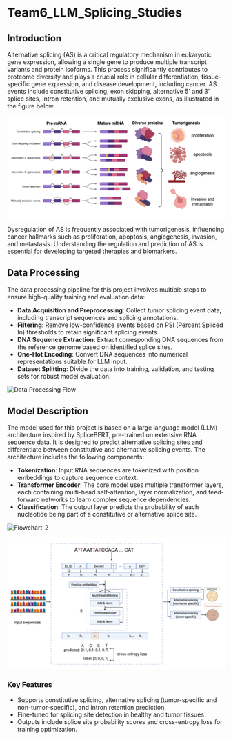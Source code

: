 # Team6_LLM_Splicing_Studies

## Introduction

Alternative splicing (AS) is a critical regulatory mechanism in eukaryotic gene expression, allowing a single gene to produce multiple transcript variants and protein isoforms. This process significantly contributes to proteome diversity and plays a crucial role in cellular differentiation, tissue-specific gene expression, and disease development, including cancer. AS events include constitutive splicing, exon skipping, alternative 5' and 3' splice sites, intron retention, and mutually exclusive exons, as illustrated in the figure below.

![Alternative Splicing Mechanisms](alternative_splicing.png)

Dysregulation of AS is frequently associated with tumorigenesis, influencing cancer hallmarks such as proliferation, apoptosis, angiogenesis, invasion, and metastasis. Understanding the regulation and prediction of AS is essential for developing targeted therapies and biomarkers.

## Data Processing

The data processing pipeline for this project involves multiple steps to ensure high-quality training and evaluation data:

- **Data Acquisition and Preprocessing**: Collect tumor splicing event data, including transcript sequences and splicing annotations.
- **Filtering**: Remove low-confidence events based on PSI (Percent Spliced In) thresholds to retain significant splicing events.
- **DNA Sequence Extraction**: Extract corresponding DNA sequences from the reference genome based on identified splice sites.
- **One-Hot Encoding**: Convert DNA sequences into numerical representations suitable for LLM input.
- **Dataset Splitting**: Divide the data into training, validation, and testing sets for robust model evaluation.

![Data Processing Flow](18b59bb3-8c64-4e59-87ca-2e9778187464.png)

## Model Description
The model used for this project is based on a large language model (LLM) architecture inspired by SpliceBERT, pre-trained on extensive RNA sequence data. It is designed to predict alternative splicing sites and differentiate between constitutive and alternative splicing events. The architecture includes the following components:

- **Tokenization**: Input RNA sequences are tokenized with position embeddings to capture sequence context.
- **Transformer Encoder**: The core model uses multiple transformer layers, each containing multi-head self-attention, layer normalization, and feed-forward networks to learn complex sequence dependencies.
- **Classification**: The output layer predicts the probability of each nucleotide being part of a constitutive or alternative splice site.

![Flowchart-2](https://github.com/user-attachments/assets/15cd7633-0753-45b9-be9e-f71c7157b53d)

![Model Workflow](as_model.png)

### Key Features
- Supports constitutive splicing, alternative splicing (tumor-specific and non-tumor-specific), and intron retention prediction.
- Fine-tuned for splicing site detection in healthy and tumor tissues.
- Outputs include splice site probability scores and cross-entropy loss for training optimization.
